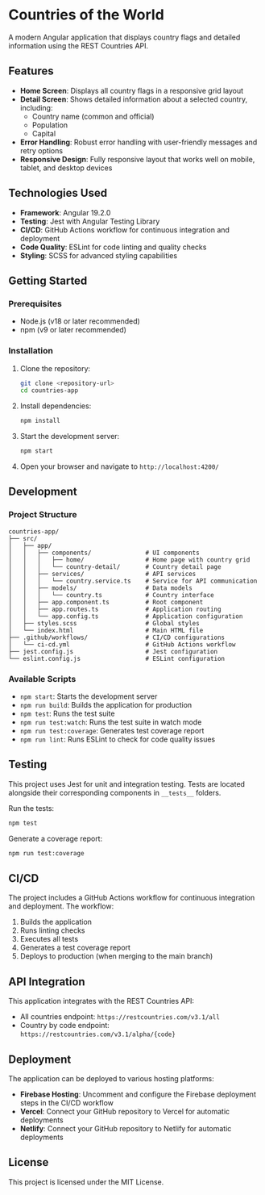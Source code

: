 # Countries of the World

A modern Angular application that displays country flags and detailed information using the REST Countries API.

## Features

- **Home Screen**: Displays all country flags in a responsive grid layout
- **Detail Screen**: Shows detailed information about a selected country, including:
  - Country name (common and official)
  - Population
  - Capital
- **Error Handling**: Robust error handling with user-friendly messages and retry options
- **Responsive Design**: Fully responsive layout that works well on mobile, tablet, and desktop devices

## Technologies Used

- **Framework**: Angular 19.2.0
- **Testing**: Jest with Angular Testing Library
- **CI/CD**: GitHub Actions workflow for continuous integration and deployment
- **Code Quality**: ESLint for code linting and quality checks
- **Styling**: SCSS for advanced styling capabilities

## Getting Started

### Prerequisites

- Node.js (v18 or later recommended)
- npm (v9 or later recommended)

### Installation

1. Clone the repository:

   ```bash
   git clone <repository-url>
   cd countries-app
   ```

2. Install dependencies:

   ```bash
   npm install
   ```

3. Start the development server:

   ```bash
   npm start
   ```

4. Open your browser and navigate to `http://localhost:4200/`

## Development

### Project Structure

```
countries-app/
├── src/
│   ├── app/
│   │   ├── components/               # UI components
│   │   │   ├── home/                 # Home page with country grid
│   │   │   └── country-detail/       # Country detail page
│   │   ├── services/                 # API services
│   │   │   └── country.service.ts    # Service for API communication
│   │   ├── models/                   # Data models
│   │   │   └── country.ts            # Country interface
│   │   ├── app.component.ts          # Root component
│   │   ├── app.routes.ts             # Application routing
│   │   └── app.config.ts             # Application configuration
│   ├── styles.scss                   # Global styles
│   └── index.html                    # Main HTML file
├── .github/workflows/                # CI/CD configurations
│   └── ci-cd.yml                     # GitHub Actions workflow
├── jest.config.js                    # Jest configuration
└── eslint.config.js                  # ESLint configuration
```

### Available Scripts

- `npm start`: Starts the development server
- `npm run build`: Builds the application for production
- `npm test`: Runs the test suite
- `npm run test:watch`: Runs the test suite in watch mode
- `npm run test:coverage`: Generates test coverage report
- `npm run lint`: Runs ESLint to check for code quality issues

## Testing

This project uses Jest for unit and integration testing. Tests are located alongside their corresponding components in `__tests__` folders.

Run the tests:

```bash
npm test
```

Generate a coverage report:

```bash
npm run test:coverage
```

## CI/CD

The project includes a GitHub Actions workflow for continuous integration and deployment. The workflow:

1. Builds the application
2. Runs linting checks
3. Executes all tests
4. Generates a test coverage report
5. Deploys to production (when merging to the main branch)

## API Integration

This application integrates with the REST Countries API:

- All countries endpoint: `https://restcountries.com/v3.1/all`
- Country by code endpoint: `https://restcountries.com/v3.1/alpha/{code}`

## Deployment

The application can be deployed to various hosting platforms:

- **Firebase Hosting**: Uncomment and configure the Firebase deployment steps in the CI/CD workflow
- **Vercel**: Connect your GitHub repository to Vercel for automatic deployments
- **Netlify**: Connect your GitHub repository to Netlify for automatic deployments

## License

This project is licensed under the MIT License.
